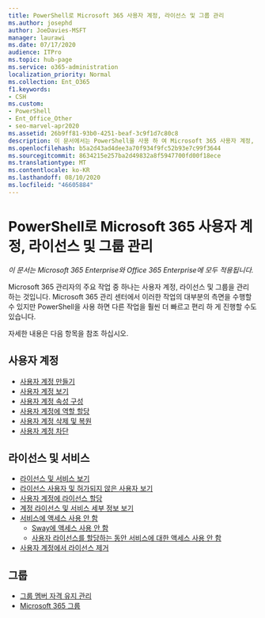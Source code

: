 ```yaml
---
title: PowerShell로 Microsoft 365 사용자 계정, 라이선스 및 그룹 관리
ms.author: josephd
author: JoeDavies-MSFT
manager: laurawi
ms.date: 07/17/2020
audience: ITPro
ms.topic: hub-page
ms.service: o365-administration
localization_priority: Normal
ms.collection: Ent_O365
f1.keywords:
- CSH
ms.custom:
- PowerShell
- Ent_Office_Other
- seo-marvel-apr2020
ms.assetid: 26b9ff81-93b0-4251-beaf-3c9f1d7c80c8
description: 이 문서에서는 PowerShell을 사용 하 여 Microsoft 365 사용자 계정, 라이선스 및 그룹을 관리 하는 방법에 대해 알아봅니다.
ms.openlocfilehash: b5a2d43ad4dee3a70f934f9fc52b93e7c99f3644
ms.sourcegitcommit: 8634215e257ba2d49832a8f5947700fd00f18ece
ms.translationtype: MT
ms.contentlocale: ko-KR
ms.lasthandoff: 08/10/2020
ms.locfileid: "46605884"
---
```

# <a name="manage-microsoft-365-user-accounts-licenses-and-groups-with-powershell"></a>PowerShell로 Microsoft 365 사용자 계정, 라이선스 및 그룹 관리

*이 문서는 Microsoft 365 Enterprise와 Office 365 Enterprise에 모두 적용됩니다.*

Microsoft 365 관리자의 주요 작업 중 하나는 사용자 계정, 라이선스 및 그룹을 관리 하는 것입니다. Microsoft 365 관리 센터에서 이러한 작업의 대부분의 측면을 수행할 수 있지만 PowerShell을 사용 하면 다른 작업을 훨씬 더 빠르고 편리 하 게 진행할 수도 있습니다. 

자세한 내용은 다음 항목을 참조 하십시오.

## <a name="user-accounts"></a>사용자 계정

- [사용자 계정 만들기](create-user-accounts-with-office-365-powershell.md)
- [사용자 계정 보기](view-user-accounts-with-office-365-powershell.md)
- [사용자 계정 속성 구성](configure-user-account-properties-with-office-365-powershell.md)
- [사용자 계정에 역할 할당](assign-roles-to-user-accounts-with-office-365-powershell.md)
- [사용자 계정 삭제 및 복원](delete-and-restore-user-accounts-with-office-365-powershell.md)
- [사용자 계정 차단](block-user-accounts-with-office-365-powershell.md)

## <a name="licenses-and-services"></a>라이선스 및 서비스
- [라이선스 및 서비스 보기](view-licenses-and-services-with-office-365-powershell.md)
- [라이선스 사용자 및 허가되지 않은 사용자 보기](view-licensed-and-unlicensed-users-with-office-365-powershell.md)
- [사용자 계정에 라이선스 할당](assign-licenses-to-user-accounts-with-office-365-powershell.md)
- [계정 라이선스 및 서비스 세부 정보 보기](view-account-license-and-service-details-with-office-365-powershell.md)
- [서비스에 액세스 사용 안 함](disable-access-to-services-with-office-365-powershell.md)
  - [Sway에 액세스 사용 안 함](disable-access-to-sway-with-office-365-powershell.md)
  - [사용자 라이선스를 할당하는 동안 서비스에 대한 액세스 사용 안 함](disable-access-to-services-while-assigning-user-licenses.md)
- [사용자 계정에서 라이선스 제거](remove-licenses-from-user-accounts-with-office-365-powershell.md)

## <a name="groups"></a>그룹
- [그룹 멤버 자격 유지 관리](maintain-group-membership-with-office-365-powershell.md)
- [Microsoft 365 그룹](manage-office-365-groups-with-powershell.md)

